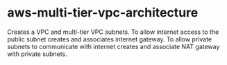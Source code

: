 # aws-multi-tier-vpc-architecture
Creates a VPC and multi-tier VPC subnets. To allow internet access to the public subnet creates and associates internet gateway. To allow private subnets to communicate with internet creates and associate NAT gateway with private subnets.
